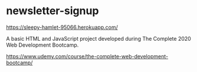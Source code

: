 # newsletter-signup

https://sleepy-hamlet-95066.herokuapp.com/

A basic HTML and JavaScript project developed during The Complete 2020 Web Development Bootcamp.

https://www.udemy.com/course/the-complete-web-development-bootcamp/
